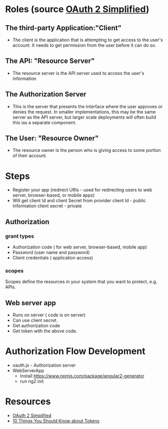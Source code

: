 # Roles (__source__ [OAuth 2 Simplified](https://aaronparecki.com/oauth-2-simplified/))
## The third-party Application:"Client"
  * The client is the application that is attempting to get access to the user's account. It needs to get permission from the user before it can do so.
## The API: "Resource Server"
  * The resource server is the API server used to access the user's information
## The Authorization Server
  * This is the server that presents the interface where the user approves or denies the request. In smaller implementations, this may be the same server as the API server, but larger scale deployments will often build this ias a separate component.
## The User: "Resource Owner"
  * The resource owner is the person who is giving access to some portion of their account.

# Steps
  * Register your app (redirect URIs - used for redirecting users to web server, browser-based, or mobile apps)
  * Will get client Id and client Secret from provider
        client Id - public information
        client secret - private
## Authorization
### grant types
   * Authorization code  ( for web server, browser-based, mobile app)
   * Password (user name and password)
   * Client credentials ( application access)

### scopes
   Scopes define the resources in your system that you want to protect, e.g. APIs.   
   
## Web server app
   * Runs on server ( code is on server)
   * Can use client secret.
   * Get authorization code
   * Get token with the above code. 

# Authorization Flow Development
  * oauth.js        - Authorization server
  * WebServerApp
     * Install https://www.npmjs.com/package/angular2-generator
     * run ng2 init
# Resources
* [OAuth 2 Simplified](https://aaronparecki.com/oauth-2-simplified/)
* [10 Things You Should Know about Tokens](https://auth0.com/blog/ten-things-you-should-know-about-tokens-and-cookies/)
